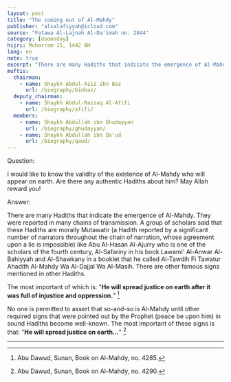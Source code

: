 ```yaml
---
layout: post
title: "The coming out of Al-Mahdy"
publisher: "alsalafiyyah@icloud.com"
source: "Fatawa Al-Lajnah Al-Da'imah no. 2844"
category: [doomsday]
hijri: Muharram 15, 1442 AH
lang: en
note: true
excerpt: "There are many Hadiths that indicate the emergence of Al-Mahdy. They were reported in many chains of transmission. A group of scholars said that these Hadiths are morally Mutawatir (a Hadith reported by a significant number of narrators throughout the chain of narration."
muftis:
  chairman: 
    - name: Shaykh Abdul-Aziz ibn Baz
      url: /biography/binbaz/
  deputy_chairman:
    - name: Shaykh Abdul-Razzaq Al-Afifi
      url: /biography/afifi/
  members: 
    - name: Shaykh Abdullah ibn Ghudayyan
      url: /biography/ghudayyan/
    - name: Shaykh Abdullah ibn Qa'ud
      url: /biography/qaud/
---
```


Question: 

I would like to know the validity of the existence of Al-Mahdy who will appear on earth. Are there any authentic Hadiths about him? May Allah reward you! 

Answer:

There are many Hadiths that indicate the emergence of Al-Mahdy. They were reported in many chains of transmission. A group of scholars said that these Hadiths are morally Mutawatir (a Hadith reported by a significant number of narrators throughout the chain of narration, whose agreement upon a lie is impossible) like Abu Al-Hasan Al-Ajurry who is one of the scholars of the fourth century, Al-Safariny in his book Lawami' Al-Anwar Al-Bahiyyah and Al-Shawkany in a booklet that he called Al-Tawdih Fi Tawatur Ahadith Al-Mahdy Wa Al-Dajjal Wa Al-Masih. There are other famous signs mentioned in other Hadiths.

The most important of which is: "**He will spread justice on earth after it was full of injustice and oppression.**" [^1]

No one is permitted to assert that so-and-so is Al-Mahdy until other required signs that were pointed out by the Prophet (peace be upon him) in sound Hadiths become well-known. The most important of these signs is that: "**He will spread justice on earth...**" [^2]

---

[^1]: Abu Dawud, Sunan, Book on Al-Mahdy, no. 4285.
[^2]: Abu Dawud, Sunan, Book on Al-Mahdy, no. 4290.
